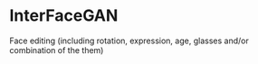 # InterFaceGAN
Face editing (including rotation, expression, age, glasses and/or combination of the them)
